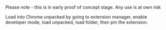 Please note - this is in early proof of concept stage. Any use is at own risk

Load into Chrome unpacked by going to extension manager, enable developer mode, load unpacked, load folder, then pin the extension.